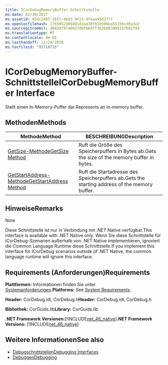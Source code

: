 ```yaml
---
title: ICorDebugMemoryBuffer-Schnittstelle
ms.date: 03/30/2017
ms.assetid: 85dc2d65-3657-4b93-9f23-9feaa95d37ff
ms.openlocfilehash: 2765852309401d2aa30f91b506ba55156cd8a3e2
ms.sourcegitcommit: d8020797a6657d0fbbdff362b80300815f682f94
ms.translationtype: MT
ms.contentlocale: de-DE
ms.lasthandoff: 11/24/2020
ms.locfileid: "95710735"
---
```

# <a name="icordebugmemorybuffer-interface"></a><span data-ttu-id="070f0-102">ICorDebugMemoryBuffer-Schnittstelle</span><span class="sxs-lookup"><span data-stu-id="070f0-102">ICorDebugMemoryBuffer Interface</span></span>

<span data-ttu-id="070f0-103">Stellt einen In-Memory-Puffer dar.</span><span class="sxs-lookup"><span data-stu-id="070f0-103">Represents an in-memory buffer.</span></span>  
  
## <a name="methods"></a><span data-ttu-id="070f0-104">Methoden</span><span class="sxs-lookup"><span data-stu-id="070f0-104">Methods</span></span>  
  
|<span data-ttu-id="070f0-105">Methode</span><span class="sxs-lookup"><span data-stu-id="070f0-105">Method</span></span>|<span data-ttu-id="070f0-106">BESCHREIBUNG</span><span class="sxs-lookup"><span data-stu-id="070f0-106">Description</span></span>|  
|------------|-----------------|  
|[<span data-ttu-id="070f0-107">GetSize-Methode</span><span class="sxs-lookup"><span data-stu-id="070f0-107">GetSize Method</span></span>](icordebugmemorybuffer-getsize-method.md)|<span data-ttu-id="070f0-108">Ruft die Größe des Speicherpuffers in Bytes ab.</span><span class="sxs-lookup"><span data-stu-id="070f0-108">Gets the size of the memory buffer in bytes.</span></span>|  
|[<span data-ttu-id="070f0-109">GetStartAddress-Methode</span><span class="sxs-lookup"><span data-stu-id="070f0-109">GetStartAddress Method</span></span>](icordebugmemorybuffer-getstartaddress-method.md)|<span data-ttu-id="070f0-110">Ruft die Startadresse des Speicherpuffers ab.</span><span class="sxs-lookup"><span data-stu-id="070f0-110">Gets the starting address of the memory buffer.</span></span>|  
  
## <a name="remarks"></a><span data-ttu-id="070f0-111">Hinweise</span><span class="sxs-lookup"><span data-stu-id="070f0-111">Remarks</span></span>  
  
> [!NOTE]
> <span data-ttu-id="070f0-112">Diese Schnittstelle ist nur in Verbindung mit .NET Native verfügbar.</span><span class="sxs-lookup"><span data-stu-id="070f0-112">This interface is available with .NET Native only.</span></span> <span data-ttu-id="070f0-113">Wenn Sie diese Schnittstelle für ICorDebug-Szenarien außerhalb von .NET Native implementieren, ignoriert die Common Language Runtime diese Schnittstelle.</span><span class="sxs-lookup"><span data-stu-id="070f0-113">If you implement this interface for ICorDebug scenarios outside of .NET Native, the common language runtime will ignore this interface.</span></span>  
  
## <a name="requirements"></a><span data-ttu-id="070f0-114">Requirements (Anforderungen)</span><span class="sxs-lookup"><span data-stu-id="070f0-114">Requirements</span></span>  

 <span data-ttu-id="070f0-115">**Plattformen:** Informationen finden Sie unter [Systemanforderungen](../../get-started/system-requirements.md).</span><span class="sxs-lookup"><span data-stu-id="070f0-115">**Platforms:** See [System Requirements](../../get-started/system-requirements.md).</span></span>  
  
 <span data-ttu-id="070f0-116">**Header:** CorDebug.idl, CorDebug.h</span><span class="sxs-lookup"><span data-stu-id="070f0-116">**Header:** CorDebug.idl, CorDebug.h</span></span>  
  
 <span data-ttu-id="070f0-117">**Bibliothek:** CorGuids.lib</span><span class="sxs-lookup"><span data-stu-id="070f0-117">**Library:** CorGuids.lib</span></span>  
  
 <span data-ttu-id="070f0-118">**.NET Framework Versionen:**[!INCLUDE[net_46_native](../../../../includes/net-46-native-md.md)]</span><span class="sxs-lookup"><span data-stu-id="070f0-118">**.NET Framework Versions:** [!INCLUDE[net_46_native](../../../../includes/net-46-native-md.md)]</span></span>  
  
## <a name="see-also"></a><span data-ttu-id="070f0-119">Weitere Informationen</span><span class="sxs-lookup"><span data-stu-id="070f0-119">See also</span></span>

- [<span data-ttu-id="070f0-120">Debugschnittstellen</span><span class="sxs-lookup"><span data-stu-id="070f0-120">Debugging Interfaces</span></span>](debugging-interfaces.md)
- [<span data-ttu-id="070f0-121">Debuggen</span><span class="sxs-lookup"><span data-stu-id="070f0-121">Debugging</span></span>](index.md)
